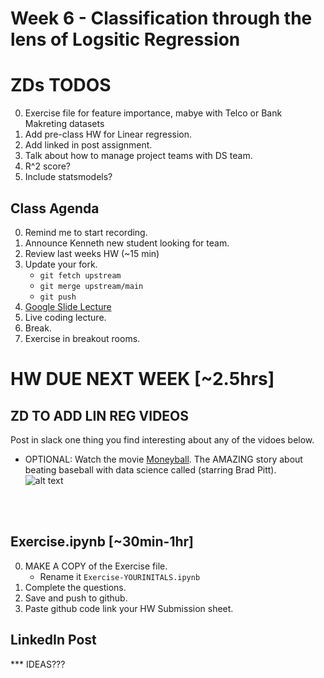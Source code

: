 # Week 6 - Classification through the lens of Logsitic Regression


# ZDs TODOS
0. Exercise file for feature importance, mabye with Telco or Bank Makreting datasets
0. Add pre-class HW for Linear regression. 
0. Add linked in post assignment. 
0. Talk about how to manage project teams with DS team. 
0. R^2 score?
0. Include statsmodels?


## Class Agenda
0. Remind me to start recording.
0. Announce Kenneth new student looking for team. 
0. Review last weeks HW (~15 min)
0. Update your fork.
	* `git fetch upstream`
	* `git merge upstream/main`
	* `git push`
1. [Google Slide Lecture](https://docs.google.com/presentation/d/1CQvOw1k0kOrRpzPOUdlXhv8OaiaApv6rNDnuMZAe4Sc/edit#slide=id.g3091bd844fe_0_818)
2. Live coding lecture.
3. Break.
5. Exercise in breakout rooms.


# HW DUE NEXT WEEK [~2.5hrs]

## ZD TO ADD LIN REG VIDEOS
Post in slack one thing you find interesting about any of the vidoes below. 


* OPTIONAL:  Watch the movie [Moneyball](https://www.youtube.com/watch?v=D1R-LwHbld4&ab_channel=SonyPicturesEntertainment). The AMAZING story about beating baseball with data science called (starring Brad Pitt).  
![alt text](images/brad-pitt.png)
<br>
<br>

## Exercise.ipynb [~30min-1hr]
0. MAKE A COPY of the Exercise file.
	* Rename it `Exercise-YOURINITALS.ipynb`
0. Complete the questions.
0. Save and push to github.
0. Paste github code link your HW Submission sheet. 


## LinkedIn Post
*** IDEAS??? 


